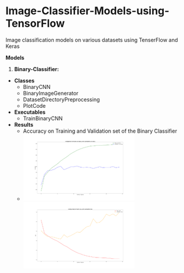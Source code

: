 # Image-Classifier-Models-using-TensorFlow
Image classification models on various datasets using TenserFlow and Keras

**Models**
1. **Binary-Classifier:**
  - **Classes**
    - BinaryCNN
    - BinaryImageGenerator
    - DatasetDirectoryPreprocessing
    - PlotCode
  - **Executables**
    - TrainBinaryCNN
  - **Results**
    - Accuracy on Training and Validation set of the Binary Classifier
    - <img src="Binary-Classifier/Images/train_v_validation_accuracy.png" width=300> <img src="Binary-Classifier/Images/train_v_validation_loss.png" width=300>
